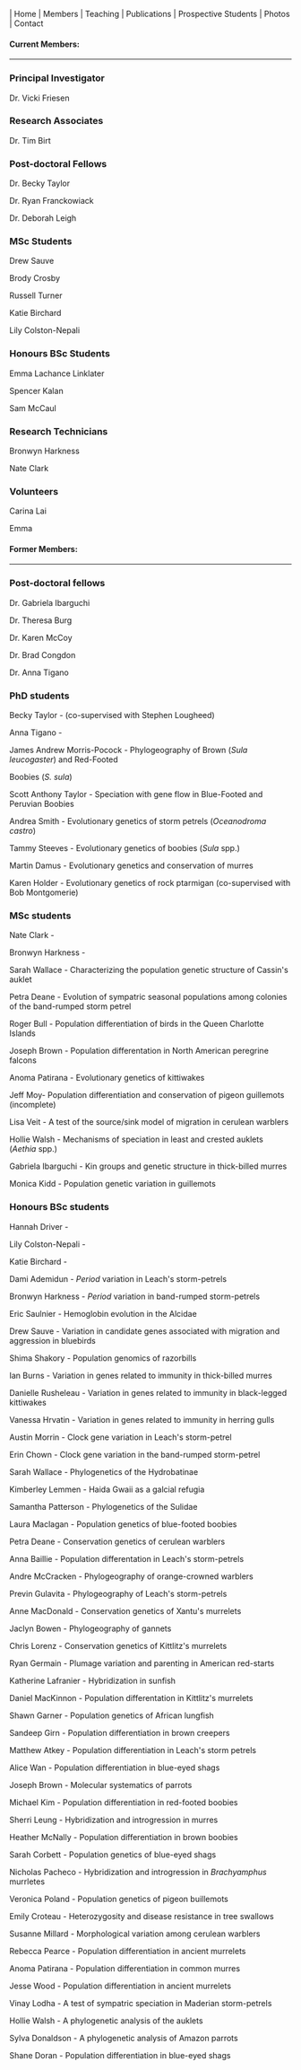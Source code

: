 | Home | Members | Teaching | Publications | Prospective Students | Photos | Contact

#### Current Members:
--------------------


### Principal Investigator

Dr. Vicki Friesen



### Research Associates

Dr. Tim Birt



### Post-doctoral Fellows

Dr. Becky Taylor

Dr. Ryan Franckowiack

Dr. Deborah Leigh



### MSc Students

Drew Sauve

Brody Crosby

Russell Turner

Katie Birchard

Lily Colston-Nepali



### Honours BSc Students

Emma Lachance Linklater

Spencer Kalan

Sam McCaul



### Research Technicians

Bronwyn Harkness

Nate Clark



### Volunteers

Carina Lai

Emma




#### Former Members:
-------------------


### Post-doctoral fellows

Dr. Gabriela Ibarguchi

Dr. Theresa Burg

Dr. Karen McCoy

Dr. Brad Congdon

Dr. Anna Tigano



### PhD students

Becky Taylor - (co-supervised with Stephen Lougheed)

Anna Tigano - 

James Andrew Morris-Pocock - Phylogeography of Brown (*Sula leucogaster*) and Red-Footed 

Boobies (*S. sula*) 

Scott Anthony Taylor - Speciation with gene flow in Blue-Footed and Peruvian Boobies

Andrea Smith - Evolutionary genetics of storm petrels (*Oceanodroma castro*) 

Tammy Steeves - Evolutionary genetics of boobies (*Sula* spp.)

Martin Damus  - Evolutionary genetics and conservation of murres 

Karen Holder - Evolutionary genetics of rock ptarmigan (co-supervised with Bob Montgomerie)



### MSc students

Nate Clark - 

Bronwyn Harkness - 

Sarah Wallace - Characterizing the population genetic structure of Cassin's auklet

Petra Deane - Evolution of sympatric seasonal populations among colonies of the band-rumped 
storm petrel 

Roger Bull - Population differentiation of birds in the Queen Charlotte Islands

Joseph Brown - Population differentation in North American peregrine falcons 

Anoma Patirana - Evolutionary genetics of kittiwakes

Jeff Moy- Population differentiation and conservation of pigeon guillemots (incomplete) 

Lisa Veit - A test of the source/sink model of migration in cerulean warblers 

Hollie Walsh - Mechanisms of speciation in least and crested auklets (*Aethia* spp.) 

Gabriela Ibarguchi - Kin groups and genetic structure in thick-billed murres 

Monica Kidd - Population genetic variation in guillemots




### Honours BSc students

Hannah Driver - 

Lily Colston-Nepali - 

Katie Birchard - 

Dami Ademidun - *Period* variation in Leach's storm-petrels 

Bronwyn Harkness - *Period* variation in band-rumped storm-petrels 

Eric Saulnier - Hemoglobin evolution in the Alcidae 

Drew Sauve - Variation in candidate genes associated with migration and aggression in bluebirds 

Shima Shakory - Population genomics of razorbills

Ian Burns - Variation in genes related to immunity in thick-billed murres 

Danielle Rusheleau - Variation in genes related to immunity in black-legged kittiwakes 

Vanessa Hrvatin - Variation in genes related to immunity in herring gulls

Austin Morrin - Clock gene variation in Leach's storm-petrel 

Erin Chown - Clock gene variation in the band-rumped storm-petrel

Sarah Wallace - Phylogenetics of the Hydrobatinae 

Kimberley Lemmen - Haida Gwaii as a galcial refugia

Samantha Patterson - Phylogenetics of the Sulidae 

Laura Maclagan - Population genetics of blue-footed boobies 

Petra Deane - Conservation genetics of cerulean warblers 

Anna Baillie - Population differentation in Leach's storm-petrels 

Andre McCracken - Phylogeography of orange-crowned warblers 

Previn Gulavita - Phylogeography of Leach's storm-petrels

Anne MacDonald - Conservation genetics of Xantu's murrelets

Jaclyn Bowen - Phylogeography of gannets 

Chris Lorenz - Conservation genetics of Kittlitz's murrelets

Ryan Germain - Plumage variation and parenting in American red-starts

Katherine Lafranier - Hybridization in sunfish

Daniel MacKinnon - Population differentation in Kittlitz's murrelets

Shawn Garner - Population genetics of African lungfish

Sandeep Girn - Population differentiation in brown creepers

Matthew Atkey - Population differentiation in Leach's storm petrels

Alice Wan - Population differentiation in blue-eyed shags

Joseph Brown - Molecular systematics of parrots

Michael Kim - Population differentiation in red-footed boobies 

Sherri Leung - Hybridization and introgression in murres

Heather McNally - Population differentiation in brown boobies

Sarah Corbett - Population genetics of blue-eyed shags

Nicholas Pacheco - Hybridization and introgression in *Brachyamphus* murrletes 

Veronica Poland - Population genetics of pigeon buillemots

Emily Croteau - Heterozygosity and disease resistance in tree swallows

Susanne Millard - Morphological variation among cerulean warblers

Rebecca Pearce - Population differentiation in ancient murrelets

Anoma Patirana - Population differentiation in common murres

Jesse Wood - Population differentiation in ancient murrelets

Vinay Lodha - A test of sympatric speciation in Maderian storm-petrels

Hollie Walsh - A phylogenetic analysis of the auklets

Sylva Donaldson - A phylogenetic analysis of Amazon parrots

Shane Doran - Population differentiation in blue-eyed shags
